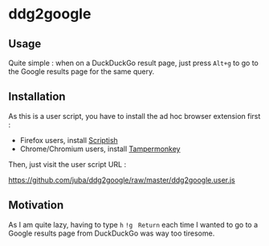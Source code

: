 ddg2google
==========

## Usage

Quite simple : when on a DuckDuckGo result page, just press `Alt+g` to go to the Google results page for the same query.

## Installation

As this is a user script, you have to install the ad hoc browser extension first :

- Firefox users, install [Scriptish](https://addons.mozilla.org/firefox/addon/scriptish/)
- Chrome/Chromium users, install [Tampermonkey](https://chrome.google.com/webstore/detail/tampermonkey/dhdgffkkebhmkfjojejmpbldmpobfkfo)

Then, just visit the user script URL :

https://github.com/juba/ddg2google/raw/master/ddg2google.user.js

## Motivation

As I am quite lazy, having to type `h` `!g ` `Return` each time I wanted to go to a Google results page from DuckDuckGo was way too tiresome.


